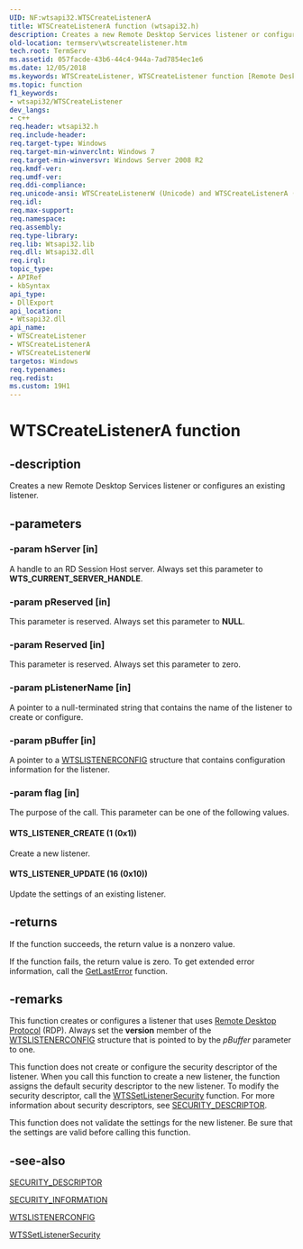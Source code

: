 ```yaml
---
UID: NF:wtsapi32.WTSCreateListenerA
title: WTSCreateListenerA function (wtsapi32.h)
description: Creates a new Remote Desktop Services listener or configures an existing listener.
old-location: termserv\wtscreatelistener.htm
tech.root: TermServ
ms.assetid: 057facde-43b6-44c4-944a-7ad7854ec1e6
ms.date: 12/05/2018
ms.keywords: WTSCreateListener, WTSCreateListener function [Remote Desktop Services], WTSCreateListenerA, WTSCreateListenerW, WTS_LISTENER_CREATE, WTS_LISTENER_UPDATE, termserv.wtscreatelistener, wtsapi32/WTSCreateListener, wtsapi32/WTSCreateListenerA, wtsapi32/WTSCreateListenerW
ms.topic: function
f1_keywords:
- wtsapi32/WTSCreateListener
dev_langs:
- c++
req.header: wtsapi32.h
req.include-header: 
req.target-type: Windows
req.target-min-winverclnt: Windows 7
req.target-min-winversvr: Windows Server 2008 R2
req.kmdf-ver: 
req.umdf-ver: 
req.ddi-compliance: 
req.unicode-ansi: WTSCreateListenerW (Unicode) and WTSCreateListenerA (ANSI)
req.idl: 
req.max-support: 
req.namespace: 
req.assembly: 
req.type-library: 
req.lib: Wtsapi32.lib
req.dll: Wtsapi32.dll
req.irql: 
topic_type:
- APIRef
- kbSyntax
api_type:
- DllExport
api_location:
- Wtsapi32.dll
api_name:
- WTSCreateListener
- WTSCreateListenerA
- WTSCreateListenerW
targetos: Windows
req.typenames: 
req.redist: 
ms.custom: 19H1
---
```


# WTSCreateListenerA function


## -description


Creates a new Remote Desktop Services listener or configures an existing listener.


## -parameters




### -param hServer [in]

A handle to an RD Session Host server. Always set this  parameter to <b>WTS_CURRENT_SERVER_HANDLE</b>.


### -param pReserved [in]

This parameter is reserved. Always set this parameter to <b>NULL</b>.


### -param Reserved [in]

This parameter is reserved. Always set this parameter to zero.


### -param pListenerName [in]

A pointer to a null-terminated string that contains the name of the listener to create or configure.


### -param pBuffer [in]

A pointer to a <a href="https://docs.microsoft.com/windows/desktop/api/wtsapi32/ns-wtsapi32-wtslistenerconfiga">WTSLISTENERCONFIG</a> structure that contains configuration information for the listener.


### -param flag [in]

The purpose of the call. This parameter can be one of the following values.



#### WTS_LISTENER_CREATE (1 (0x1))

Create a new listener.



#### WTS_LISTENER_UPDATE (16 (0x10))

Update the settings of an existing listener.


## -returns



If the function succeeds, the return value is a nonzero value.

If the function fails, the return value is zero. To get extended error information, call 
the <a href="https://docs.microsoft.com/windows/desktop/api/errhandlingapi/nf-errhandlingapi-getlasterror">GetLastError</a> function.




## -remarks



This function creates or configures a listener that uses   <a href="https://docs.microsoft.com/windows/desktop/TermServ/remote-desktop-protocol">Remote Desktop Protocol</a> (RDP). Always set the <b>version</b> member of the <a href="https://docs.microsoft.com/windows/desktop/api/wtsapi32/ns-wtsapi32-wtslistenerconfiga">WTSLISTENERCONFIG</a> structure that is pointed to by the <i>pBuffer</i> parameter to one.

This function does not create or configure the security descriptor of the listener. When you call this function to create a new listener, the function assigns the default security descriptor to the new listener. To modify the security descriptor, call the <a href="https://docs.microsoft.com/windows/desktop/api/wtsapi32/nf-wtsapi32-wtssetlistenersecuritya">WTSSetListenerSecurity</a> function. For more information about security descriptors, see  <a href="https://docs.microsoft.com/windows/desktop/api/winnt/ns-winnt-security_descriptor">SECURITY_DESCRIPTOR</a>.

This function does not validate the settings for the new listener. Be sure that the settings are valid before calling this function.




## -see-also




<a href="https://docs.microsoft.com/windows/desktop/api/winnt/ns-winnt-security_descriptor">SECURITY_DESCRIPTOR</a>



<a href="https://docs.microsoft.com/windows/desktop/SecAuthZ/security-information">SECURITY_INFORMATION</a>



<a href="https://docs.microsoft.com/windows/desktop/api/wtsapi32/ns-wtsapi32-wtslistenerconfiga">WTSLISTENERCONFIG</a>



<a href="https://docs.microsoft.com/windows/desktop/api/wtsapi32/nf-wtsapi32-wtssetlistenersecuritya">WTSSetListenerSecurity</a>
 

 

